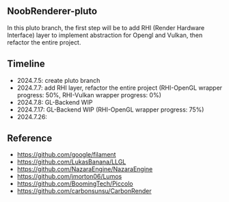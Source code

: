 ## NoobRenderer-pluto
In this pluto branch, the first step will be to add RHI (Render Hardware Interface) layer to implement abstraction for Opengl and Vulkan, then refactor the entire project.

## Timeline

- 2024.7.5: create pluto branch
- 2024.7.7: add RHI layer, refactor the entire project (RHI-OpenGL wrapper progress: 50%, RHI-Vulkan wrapper progress: 0%)
- 2024.7.8: GL-Backend WIP
- 2024.7.17: GL-Backend WIP (RHI-OpenGL wrapper progress: 75%)
- 2024.7.26: 


## Reference
- https://github.com/google/filament
- https://github.com/LukasBanana/LLGL
- https://github.com/NazaraEngine/NazaraEngine
- https://github.com/jmorton06/Lumos
- https://github.com/BoomingTech/Piccolo
- https://github.com/carbonsunsu/CarbonRender